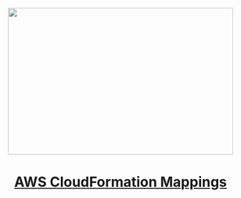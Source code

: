 
<p align="center">
  <img width="460" height="300" src="https://miro.medium.com/v2/resize:fit:640/format:webp/1*SX8R8OcgzPYZnDSIr7ITLA.jpeg">
</p>

<h1 align="center"><a href="https://medium.com/aws-in-plain-english/aws-cloudformation-mappings-41a489c08c7a">AWS CloudFormation Mappings
</a></h1>
